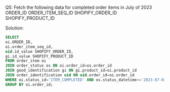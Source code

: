 Q5: Fetch the following data for completed order items in July of 2023
ORDER_ID
ORDER_ITEM_SEQ_ID
SHOPIFY_ORDER_ID
SHOPIFY_PRODUCT_ID

Solution:
```sql
SELECT
oi.ORDER_ID,
oi.order_item_seq_id,
oid.id_value SHOPIFY_ORDER_ID,
gi.id_value SHOPIFY_PRODUCT_ID
FROM order_item oi
JOIN order_status os ON oi.order_id=os.order_id 
JOIN good_identification gi ON gi.product_id=oi.product_id
JOIN order_identification oid ON oid.order_id=oi.order_id
WHERE oi.status_id='ITEM_COMPLETED' AND os.status_datetime>='2023-07-01 00:00:00.000' AND os.status_datetime<'2023-08-01' AND gi.good_identification_type_id='SHOPIFY_PROD_ID' AND oid.order_identification_type_id='SHOPIFY_ORD_ID'
GROUP BY oi.order_id;
```
